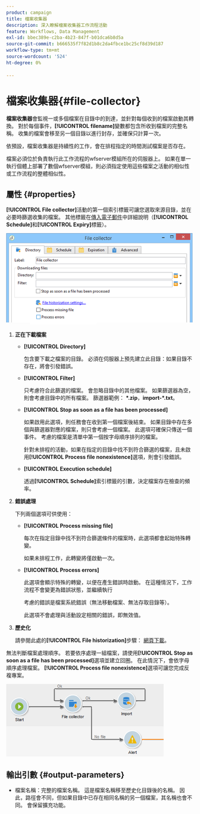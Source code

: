 ```yaml
---
product: campaign
title: 檔案收集器
description: 深入瞭解檔案收集器工作流程活動
feature: Workflows, Data Management
exl-id: bbec389e-c2ba-4b23-847f-b01dca6b8d5a
source-git-commit: b666535f7f82d1b8c2da4fbce1bc25cf8d39d187
workflow-type: tm+mt
source-wordcount: '524'
ht-degree: 0%

---
```


# 檔案收集器{#file-collector}



**檔案收集器**&#x200B;會監視一或多個檔案在目錄中的到達，並針對每個收到的檔案啟動其轉換。 對於每個事件，**[!UICONTROL filename]**&#x200B;變數都包含所收到檔案的完整名稱。 收集的檔案會移至另一個目錄以進行封存，並確保只計算一次。

依預設，檔案收集器是持續性的工作，會在排程指定的時間測試檔案是否存在。

檔案必須位於負責執行此工作流程的wfserver模組所在的伺服器上。 如果在單一執行個體上部署了數個wfserver模組，則必須指定使用這些檔案之活動的相似性或工作流程的整體相似性。

## 屬性 {#properties}

**[!UICONTROL File collector]**&#x200B;活動的第一個索引標籤可讓您選取來源目錄，並在必要時篩選收集的檔案。 其他標籤在[傳入電子郵件](inbound-emails.md)中詳細說明（**[!UICONTROL Schedule]**&#x200B;和&#x200B;**[!UICONTROL Expiry]**&#x200B;標籤）。

![](assets/file_collect_edit.png)

1. **正在下載檔案**

   * **[!UICONTROL Directory]**

     包含要下載之檔案的目錄。 必須在伺服器上預先建立此目錄：如果目錄不存在，將會引發錯誤。

   * **[!UICONTROL Filter]**

     只考慮符合此篩選的檔案。 會忽略目錄中的其他檔案。 如果篩選器為空，則會考慮目錄中的所有檔案。 篩選器範例： **&#42;.zip**，**import-&#42;.txt**。

   * **[!UICONTROL Stop as soon as a file has been processed]**

     如果啟用此選項，則任務會在收到第一個檔案後結束。 如果目錄中存在多個與篩選器對應的檔案，則只會考慮一個檔案。 此選項可確保只傳送一個事件。 考慮的檔案是清單中第一個按字母順序排列的檔案。

     針對未排程的活動，如果在指定的目錄中找不到符合篩選的檔案，且未啟用&#x200B;**[!UICONTROL Process file nonexistence]**&#x200B;選項，則會引發錯誤。

   * **[!UICONTROL Execution schedule]**

     透過&#x200B;**[!UICONTROL Schedule]**&#x200B;索引標籤的引數，決定檔案存在檢查的頻率。

1. **錯誤處理**

   下列兩個選項可供使用：

   * **[!UICONTROL Process missing file]**

     每次在指定目錄中找不到符合篩選條件的檔案時，此選項都會起始特殊轉變。

     如果未排程工作，此轉變將僅啟動一次。

   * **[!UICONTROL Process errors]**

     此選項會顯示特殊的轉變，以便在產生錯誤時啟動。 在這種情況下，工作流程不會變更為錯誤狀態，並繼續執行

     考慮的錯誤是檔案系統錯誤（無法移動檔案、無法存取目錄等）。

     此選項不會處理與活動設定相關的錯誤，即無效值。

1. **歷史化**

   請參閱此處的&#x200B;**[!UICONTROL File historization]**&#x200B;步驟： [網頁下載](web-download.md)。

無法判斷檔案處理順序。 若要依序處理一組檔案，請使用&#x200B;**[!UICONTROL Stop as soon as a file has been processed]**&#x200B;選項並建立回圈。 在此情況下，會依字母順序處理檔案。 **[!UICONTROL Process file nonexistence]**&#x200B;選項可讓您完成反複專案。

![](assets/file_collect_loop.png)

## 輸出引數 {#output-parameters}

* 檔案名稱：完整的檔案名稱。 這是檔案名稱移至歷史化目錄後的名稱。 因此，路徑會不同，但如果目錄中已存在相同名稱的另一個檔案，其名稱也會不同。 會保留擴充功能。
